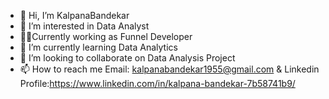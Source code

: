 - 👋 Hi, I’m KalpanaBandekar
- 👀 I’m interested in Data Analyst
- 👩‍💻Currently working as Funnel Developer
- 🌱 I’m currently learning Data Analytics
- 💞️ I’m looking to collaborate on Data Analysis Project
- 📫 How to reach me Email: kalpanabandekar1955@gmail.com & Linkedin Profile:https://www.linkedin.com/in/kalpana-bandekar-7b58741b9/

<!---
KalpanaBandekar/KalpanaBandekar is a ✨ special ✨ repository because its `README.md` (this file) appears on your GitHub profile.
You can click the Preview link to take a look at your changes.
--->

